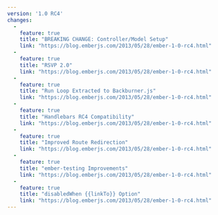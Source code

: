 ```yaml
---
version: '1.0 RC4'
changes:
  -
    feature: true
    title: "BREAKING CHANGE: Controller/Model Setup"
    link: "https://blog.emberjs.com/2013/05/28/ember-1-0-rc4.html"
  -
    feature: true
    title: "RSVP 2.0"
    link: "https://blog.emberjs.com/2013/05/28/ember-1-0-rc4.html"
  -
    feature: true
    title: "Run Loop Extracted to Backburner.js"
    link: "https://blog.emberjs.com/2013/05/28/ember-1-0-rc4.html"
  -
    feature: true
    title: "Handlebars RC4 Compatibility"
    link: "https://blog.emberjs.com/2013/05/28/ember-1-0-rc4.html"
  -
    feature: true
    title: "Improved Route Redirection"
    link: "https://blog.emberjs.com/2013/05/28/ember-1-0-rc4.html"
  -
    feature: true
    title: "ember-testing Improvements"
    link: "https://blog.emberjs.com/2013/05/28/ember-1-0-rc4.html"
  -
    feature: true
    title: "disabledWhen {{linkTo}} Option"
    link: "https://blog.emberjs.com/2013/05/28/ember-1-0-rc4.html"
---
```


